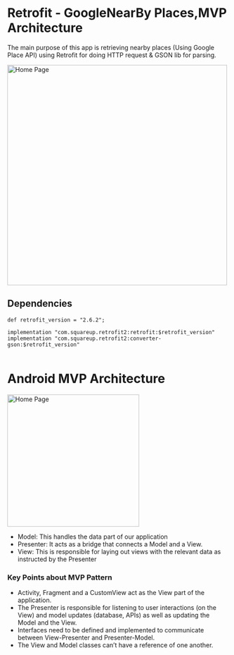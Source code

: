# Retrofit - GoogleNearBy Places,MVP Architecture

The main purpose of this app is retrieving nearby places (Using Google Place API) using Retrofit for doing HTTP request & GSON lib for parsing.


<p align="left">
  <img src="https://user-images.githubusercontent.com/10658016/66260067-413ccf80-e7d7-11e9-9363-9a1e7e0f0370.gif?raw=true" alt="Home Page" width="500"/>
</p>

## Dependencies

```
def retrofit_version = "2.6.2";

implementation "com.squareup.retrofit2:retrofit:$retrofit_version"
implementation "com.squareup.retrofit2:converter-gson:$retrofit_version"
   
```

# Android MVP Architecture 

<p align="left">
  <img src="https://user-images.githubusercontent.com/10658016/66260242-ac87a100-e7d9-11e9-8548-020ab1255db9.png?raw=true" alt="Home Page" width="300"/>
</p>

* Model: This handles the data part of our application
* Presenter: It acts as a bridge that connects a Model and a View.
* View: This is responsible for laying out views with the relevant data as instructed by the Presenter

### Key Points about MVP Pattern

* Activity, Fragment and a CustomView act as the View part of the application.
* The Presenter is responsible for listening to user interactions (on the View) and model updates (database, APIs) as well as   updating the Model and the View.
* Interfaces need to be defined and implemented to communicate between View-Presenter and Presenter-Model.
* The View and Model classes can’t have a reference of one another.

